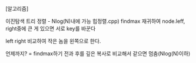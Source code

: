 [알고리즘]

이진탐색 트리 정렬 - Nlog(N)내에 가능
힙정렬.cpp)
  findmax 재귀하여 node.leff, right중에 큰 게 있으면 서로 key를 바꾼다
  
  left right 비교하여 작은 놈을 왼쪽으로 한다.
  
  언제까지? = findmax하기 전과 후를 깊은 복사로 비교해서 같으면 멈춤(Nlog(N)이하)

